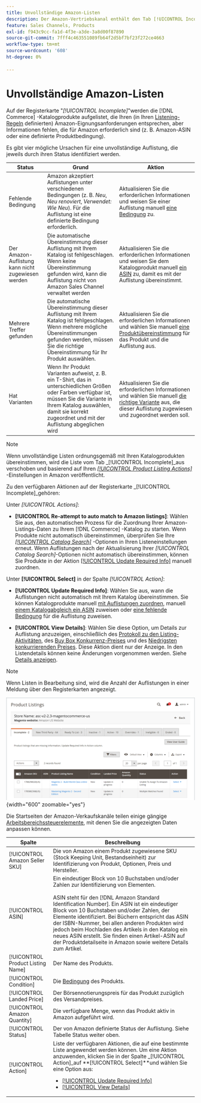 ```yaml
---
title: Unvollständige Amazon-Listen
description: Der Amazon-Vertriebskanal enthält den Tab [!UICONTROL Incomplete] , mit dem Sie die Voraussetzungen für Ihre unvollständigen Amazon-Auflistungen identifizieren und erfüllen können.
feature: Sales Channels, Products
exl-id: f943c9cc-fa1d-4f3e-a3de-3a8d00f87890
source-git-commit: 7fff4c463551089fb64f2d5bf7bf23f272ce4663
workflow-type: tm+mt
source-wordcount: '608'
ht-degree: 0%

---
```


# Unvollständige Amazon-Listen

Auf der Registerkarte &quot;_[!UICONTROL Incomplete]_&quot;werden die [!DNL Commerce] -Katalogprodukte aufgelistet, die Ihren (in Ihren [Listening-Regeln](./listing-rules.md) definierten) Amazon-Eignungsanforderungen entsprechen, aber Informationen fehlen, die für Amazon erforderlich sind (z. B. Amazon-ASIN oder eine definierte Produktbedingung).

Es gibt vier mögliche Ursachen für eine unvollständige Auflistung, die jeweils durch ihren Status identifiziert werden.

| Status | Grund | Aktion |
|------------------------------------|-------------------------------------------------------------------------------------------------------------------------------------------------------------------------------------------------|----------------------------------------------------------------------------------------------------------------------------------------------------------------------------------------------------------------|
| Fehlende Bedingung | Amazon akzeptiert Auflistungen unter verschiedenen Bedingungen (z. B. _Neu_, _Neu renoviert_, _Verwendet: Wie Neu_). Für die Auflistung ist eine definierte Bedingung erforderlich. | Aktualisieren Sie die erforderlichen Informationen und weisen Sie einer Auflistung manuell [eine Bedingung](./amazon-manually-update-incomplete-listing.md#update-required-info-missing-condition) zu. |
| Der Amazon-Auflistung kann nicht zugewiesen werden | Die automatische Übereinstimmung dieser Auflistung mit Ihrem Katalog ist fehlgeschlagen. Wenn keine Übereinstimmung gefunden wird, kann die Auflistung nicht von Amazon Sales Channel verwaltet werden | Aktualisieren Sie die erforderlichen Informationen und weisen Sie dem Katalogprodukt manuell [ein ASIN](./amazon-manually-update-incomplete-listing.md#update-required-info-unable-to-assign-to-amazon-listing) zu, damit es mit der Auflistung übereinstimmt. |
| Mehrere Treffer gefunden | Die automatische Übereinstimmung dieser Auflistung mit Ihrem Katalog ist fehlgeschlagen. Wenn mehrere mögliche Übereinstimmungen gefunden werden, müssen Sie die richtige Übereinstimmung für Ihr Produkt auswählen. | Aktualisieren Sie die erforderlichen Informationen und wählen Sie manuell [eine Produktübereinstimmung](./amazon-manually-update-incomplete-listing.md#update-required-info-multiple-matches-found) für das Produkt und die Auflistung aus. |
| Hat Varianten | Wenn Ihr Produkt Varianten aufweist, z. B. ein T-Shirt, das in unterschiedlichen Größen oder Farben verfügbar ist, müssen Sie die Variante in Ihrem Katalog auswählen, damit sie korrekt zugeordnet und mit der Auflistung abgeglichen wird | Aktualisieren Sie die erforderlichen Informationen und wählen Sie manuell [die richtige Variante](./amazon-manually-update-incomplete-listing.md#update-required-info-has-variants) aus, die dieser Auflistung zugewiesen und zugeordnet werden soll. |

>[!NOTE]
>Wenn unvollständige Listen ordnungsgemäß mit Ihren Katalogprodukten übereinstimmen, wird die Liste vom Tab _[!UICONTROL Incomplete]_aus verschoben und basierend auf Ihren [_[!UICONTROL Product Listing Actions]_](./product-listing-actions.md) -Einstellungen in Amazon veröffentlicht.

Zu den verfügbaren Aktionen auf der Registerkarte _[!UICONTROL Incomplete]_gehören:

Unter _[!UICONTROL Actions]_:

- **[!UICONTROL Re-attempt to auto match to Amazon listings]**: Wählen Sie aus, den automatischen Prozess für die Zuordnung Ihrer Amazon-Listings-Daten zu Ihrem [!DNL Commerce] -Katalog zu starten. Wenn Produkte nicht automatisch übereinstimmen, überprüfen Sie Ihre [_[!UICONTROL Catalog Search]_](./catalog-search.md) -Optionen in Ihren Listeneinstellungen erneut. Wenn Auflistungen nach der Aktualisierung Ihrer _[!UICONTROL Catalog Search]_-Optionen nicht automatisch übereinstimmen, können Sie Produkte in der Aktion [[!UICONTROL Update Required Info]](./amazon-manually-update-incomplete-listing.md#update-required-info-multiple-matches-found) manuell zuordnen.

Unter **[!UICONTROL Select]** in der Spalte _[!UICONTROL Action]_:

- **[!UICONTROL Update Required Info]**: Wählen Sie aus, wann die Auflistungen nicht automatisch mit Ihrem Katalog übereinstimmen. Sie können Katalogprodukte manuell [ mit Auflistungen zuordnen](./amazon-manually-update-incomplete-listing.md#update-required-info-multiple-matches-found), manuell [einem Katalogabgleich ein ASIN](./amazon-manually-update-incomplete-listing.md#update-required-info-unable-to-assign-to-amazon-listing) zuweisen oder [eine fehlende Bedingung](./amazon-manually-update-incomplete-listing.md#update-required-info-missing-condition) für die Auflistung zuweisen.

- **[!UICONTROL View Details]**: Wählen Sie diese Option, um Details zur Auflistung anzuzeigen, einschließlich des [Protokoll zu den Listing-Aktivitäten](./product-listing-details.md#listing-activity-log), des [Buy Box Konkurrenz-Preises](./product-listing-details.md#buy-box-competitor-pricing) und des [Niedrigsten konkurrierenden Preises](./product-listing-details.md#lowest-competitor-pricing). Diese Aktion dient nur der Anzeige. In den Listendetails können keine Änderungen vorgenommen werden. Siehe [Details anzeigen](./product-listing-details.md).

>[!NOTE]
>
>Wenn Listen in Bearbeitung sind, wird die Anzahl der Auflistungen in einer Meldung über den Registerkarten angezeigt.

![Unvollständige Amazon-Listen](assets/amazon-incomplete-listings.png){width="600" zoomable="yes"}

Die Startseiten der Amazon-Verkaufskanäle teilen einige gängige [Arbeitsbereichssteuerelemente](./workspace-controls.md), mit denen Sie die angezeigten Daten anpassen können.

| Spalte | Beschreibung |
|-----------------------------------|------------------------------------------------------------------------------------------------------------------------------------------------------------------------------------------------------------------------------------------------------------------------------------------------------------------------------------------------------------------------------------------------------------------------------------------------------------------------------------------|
| [!UICONTROL Amazon Seller SKU] | Die von Amazon einem Produkt zugewiesene SKU (Stock Keeping Unit, Bestandseinheit) zur Identifizierung von Produkt, Optionen, Preis und Hersteller. |
| [!UICONTROL ASIN] | Ein eindeutiger Block von 10 Buchstaben und/oder Zahlen zur Identifizierung von Elementen.<br><br>ASIN steht für den [!DNL Amazon Standard Identification Number]. Ein ASIN ist ein eindeutiger Block von 10 Buchstaben und/oder Zahlen, der Elemente identifiziert. Bei Büchern entspricht das ASIN der ISBN-Nummer, bei allen anderen Produkten wird jedoch beim Hochladen des Artikels in den Katalog ein neues ASIN erstellt. Sie finden einen Artikel-ASIN auf der Produktdetailseite in Amazon sowie weitere Details zum Artikel. |
| [!UICONTROL Product Listing Name] | Der Name des Produkts. |
| [!UICONTROL Condition] | Die [Bedingung](./product-listing-condition.md) des Produkts. |
| [!UICONTROL Landed Price] | Der Börsennotierungspreis für das Produkt zuzüglich des Versandpreises. |
| [!UICONTROL Amazon Quantity] | Die verfügbare Menge, wenn das Produkt aktiv in Amazon aufgeführt wird. |
| [!UICONTROL Status] | Der von Amazon definierte Status der Auflistung. Siehe Tabelle Status weiter oben. |
| [!UICONTROL Action] | Liste der verfügbaren Aktionen, die auf eine bestimmte Liste angewendet werden können. Um eine Aktion anzuwenden, klicken Sie in der Spalte _[!UICONTROL Action]_auf **[!UICONTROL Select]**und wählen Sie eine Option aus:<ul><li>[[!UICONTROL Update Required Info]](./amazon-manually-update-incomplete-listing.md)</li><li>[[!UICONTROL View Details]](./product-listing-details.md)</li></ul> |
